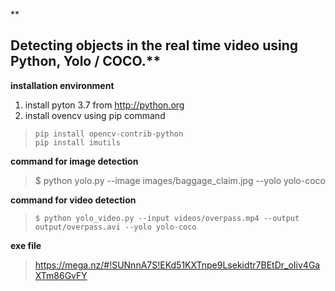 ﻿**

## Detecting objects in the real time video using Python, Yolo / COCO.**
**installation environment**
1. install pyton 3.7 from http://python.org
2. install ovencv using pip command
>     pip install opencv-contrib-python
>     pip install imutils

**command for image detection**
> $ python yolo.py --image images/baggage_claim.jpg --yolo yolo-coco

**command for video detection**
>     $ python yolo_video.py --input videos/overpass.mp4 --output output/overpass.avi --yolo yolo-coco

**exe file**

> https://mega.nz/#!SUNnnA7S!EKd51KXTnpe9Lsekidtr7BEtDr_oIiv4GaXTm86GvFY


